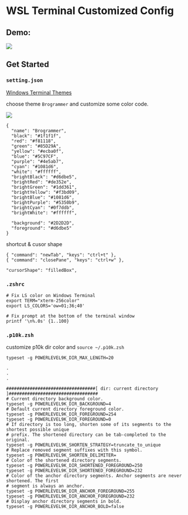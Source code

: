 # WSL Terminal Customized Config

## Demo:
![](https://i.imgur.com/UclDDCS.png)

## Get Started

### `setting.json`

[Windows Terminal Themes](https://windowsterminalthemes.dev/)

choose theme `Brogrammer` and customize some color code.

![](https://i.imgur.com/fNdSAZ6.png)

```json=
{
  "name": "Brogrammer",
  "black": "#1f1f1f",
  "red": "#f81118",
  "green": "#85D29A",
  "yellow": "#ecba0f",
  "blue": "#5C97CF",
  "purple": "#4e5ab7",
  "cyan": "#1081d6",
  "white": "#ffffff",
  "brightBlack": "#d6dbe5",
  "brightRed": "#de352e",
  "brightGreen": "#1dd361",
  "brightYellow": "#f3bd09",
  "brightBlue": "#1081d6",
  "brightPurple": "#5350b9",
  "brightCyan": "#0f7ddb",
  "brightWhite": "#ffffff",

  "background": "#2D2D2D",
  "foreground": "#d6dbe5"
}
```

shortcut & cusor shape
```json=
{ "command": "newTab", "keys": "ctrl+t" },
{ "command": "closePane", "keys": "ctrl+w" },

"cursorShape": "filledBox",
```

### `.zshrc`

```bash=
# Fix LS color on Windows Terminal
export TERM="xterm-256color"
export LS_COLORS='ow=01;36;40'

# Fix prompt at the bottom of the terminal window
printf '\n%.0s' {1..100}
```

### `.p10k.zsh`

customize p10k dir color and `source ~/.p10k.zsh`

```
typeset -g POWERLEVEL9K_DIR_MAX_LENGTH=20

.
.
.

##################################[ dir: current directory ]##################################
# Current directory background color.
typeset -g POWERLEVEL9K_DIR_BACKGROUND=4
# Default current directory foreground color.
typeset -g POWERLEVEL9K_DIR_FOREGROUND=254
typeset -g POWERLEVEL9K_DIR_FOREGROUND=0
# If directory is too long, shorten some of its segments to the shortest possible unique
# prefix. The shortened directory can be tab-completed to the original.
typeset -g POWERLEVEL9K_SHORTEN_STRATEGY=truncate_to_unique
# Replace removed segment suffixes with this symbol.
typeset -g POWERLEVEL9K_SHORTEN_DELIMITER=
# Color of the shortened directory segments.
typeset -g POWERLEVEL9K_DIR_SHORTENED_FOREGROUND=250
typeset -g POWERLEVEL9K_DIR_SHORTENED_FOREGROUND=232
# Color of the anchor directory segments. Anchor segments are never shortened. The first
# segment is always an anchor.
typeset -g POWERLEVEL9K_DIR_ANCHOR_FOREGROUND=255
typeset -g POWERLEVEL9K_DIR_ANCHOR_FOREGROUND=232
# Display anchor directory segments in bold.
typeset -g POWERLEVEL9K_DIR_ANCHOR_BOLD=false
```
